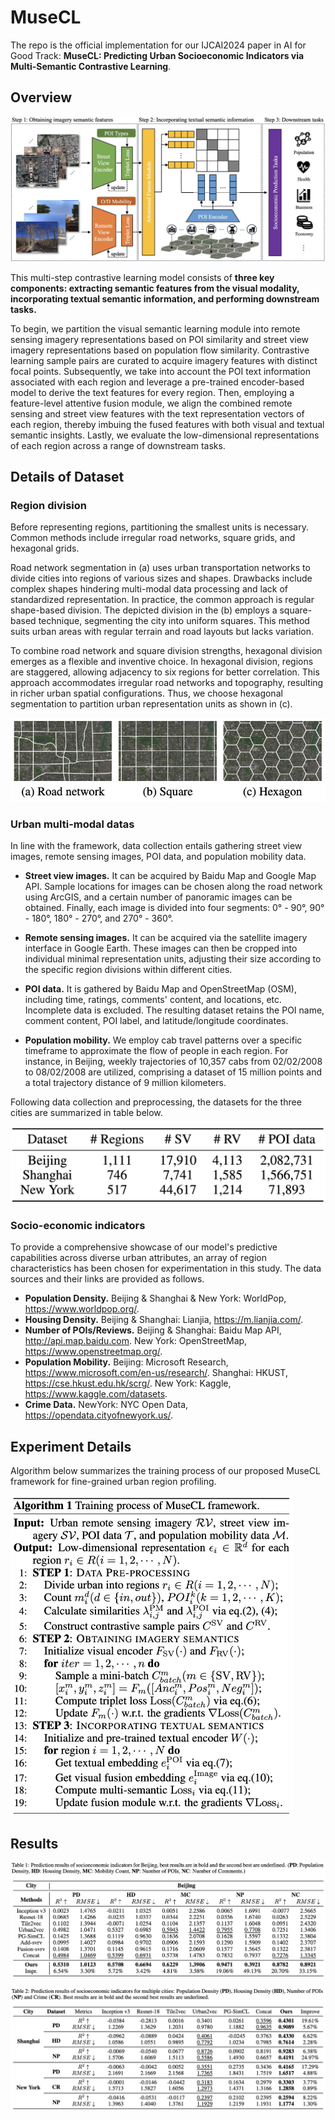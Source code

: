 # MuseCL

The repo is the official implementation for our IJCAI2024 paper in AI for Good Track: **MuseCL: Predicting Urban Socioeconomic Indicators via Multi-Semantic Contrastive Learning**.

## Overview

![](pic/framework.jpg)

This multi-step contrastive learning model consists of **three key components: extracting semantic features from the visual modality, incorporating textual semantic information, and performing downstream tasks.**

To begin, we partition the visual semantic learning module into remote sensing imagery representations based on POI similarity and street view imagery representations based on population flow similarity. Contrastive learning sample pairs are curated to acquire imagery features with distinct focal points. Subsequently, we take into account the POI text information associated with each region and leverage a pre-trained encoder-based model to derive the text features for every region. Then, employing a feature-level attentive fusion module, we align the combined remote sensing and street view features with the text representation vectors of each region, thereby imbuing the fused features with both visual and textual semantic insights. Lastly, we evaluate the low-dimensional representations of each region across a range of downstream tasks.

## Details of Dataset

### Region division

Before representing regions, partitioning the smallest units is necessary. Common methods include irregular road networks, square grids, and hexagonal grids.

Road network segmentation in (a) uses urban transportation networks to divide cities into regions of various sizes and shapes. Drawbacks include complex shapes hindering multi-modal data processing and lack of standardized representation. In practice, the common approach is regular shape-based division. The depicted division in the (b) employs a square-based technique, segmenting the city into uniform squares. This method suits urban areas with regular terrain and road layouts but lacks variation.

To combine road network and square division strengths, hexagonal division emerges as a flexible and inventive choice. In hexagonal division, regions are staggered, allowing adjacency to six regions for better correlation. This approach accommodates irregular road networks and topography, resulting in richer urban spatial configurations. Thus, we choose hexagonal segmentation to partition urban representation units as shown in (c).

![](pic/region_split.jpg)

### Urban multi-modal datas

In line with the framework, data collection entails gathering street view images, remote sensing images, POI data, and population mobility data.

- **Street view images.** It can be acquired by Baidu Map and Google Map API. Sample locations for images can be chosen along the road network using ArcGIS, and a certain number of panoramic images can be obtained. Finally, each image is divided into four segments: 0° - 90°, 90° - 180°, 180° - 270°, and 270° - 360°.

- **Remote sensing images.** It can be acquired via the satellite imagery interface in Google Earth. These images can then be cropped into individual minimal representation units, adjusting their size according to the specific region divisions within different cities.

- **POI data.** It is gathered by Baidu Map and OpenStreetMap (OSM), including time, ratings, comments' content, and locations, etc. Incomplete data is excluded. The resulting dataset retains the POI name, comment content, POI label, and latitude/longitude coordinates.

- **Population mobility.** We employ cab travel patterns over a specific timeframe to approximate the flow of people in each region. For instance, in Beijing, weekly trajectories of 10,357 cabs from 02/02/2008 to 08/02/2008 are utilized, comprising a dataset of 15 million points and a total trajectory distance of 9 million kilometers.

Following data collection and preprocessing, the datasets for the three cities are summarized in table below. 

<img src="pic/dataset_statistics.jpg" style="zoom:70%;" />

### Socio-economic indicators

To provide a comprehensive showcase of our model's predictive capabilities across diverse urban attributes, an array of region characteristics has been chosen for experimentation in this study. The data sources and their links are provided as follows.

- **Population Density.** Beijing \& Shanghai \& New York: WorldPop, https://www.worldpop.org/.
- **Housing Density.** Beijing \& Shanghai: Lianjia, https://m.lianjia.com/.
- **Number of POIs/Reviews.** Beijing \& Shanghai: Baidu Map API, http://api.map.baidu.com. New York: OpenStreetMap, https://www.openstreetmap.org/.
- **Population Mobility.** Beijing: Microsoft Research, https://www.microsoft.com/en-us/research/. Shanghai: HKUST, https://cse.hkust.edu.hk/scrg/. New York: Kaggle, https://www.kaggle.com/datasets.
- **Crime Data.** NewYork: NYC Open Data, https://opendata.cityofnewyork.us/.

## Experiment Details

Algorithm below summarizes the training process of our proposed MuseCL framework for fine-grained urban region profiling.

<img src="pic/algorithm.jpg" style="zoom:50%;" />

## Results

![](pic/result1.jpg)

![](pic/result2.jpg)
